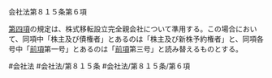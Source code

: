 会社法第８１５条第６項

[第四項](会社法＿＿＿＿第８１５条第４項)の規定は、株式移転設立完全親会社について準用する。この場合において、同項中「株主及び債権者」とあるのは「株主及び新株予約権者」と、同項各号中「[前項](会社法＿＿＿＿第８１５条第５項)第一号」とあるのは「[前項](会社法＿＿＿＿第８１５条第５項)第三号」と読み替えるものとする。

#会社法
#会社法/第８１５条
#会社法/第８１５条/第６項
